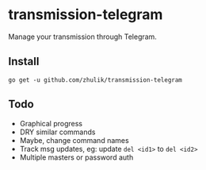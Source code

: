 # transmission-telegram

Manage your transmission through Telegram.


## Install

`go get -u github.com/zhulik/transmission-telegram`

## Todo

* Graphical progress
* DRY similar commands
* Maybe, change command names
* Track msg updates, eg: update `del <id1>` to `del <id2>`
* Multiple masters or password auth
